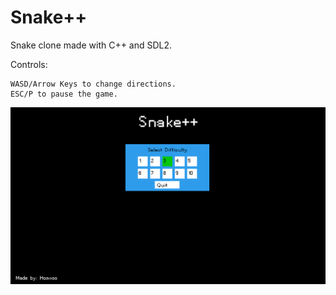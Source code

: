 # Snake++
Snake clone made with C++ and SDL2.

Controls:
```
WASD/Arrow Keys to change directions.
ESC/P to pause the game.
```

![snake](img/snake-01.gif)

